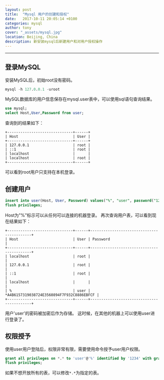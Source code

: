 ```yaml
---
layout: post
title:  "Mysql 用户的创建和授权"
date:   2017-10-11 20:05:14 +0100
categories: mysql
author: tony
cover: "_assets/mysql.jpg"
location: Beijing, China
description: 新安装mysql后新建用户和对用户授权操作
---
```

---

## 登录MySQL
安装MySQL后，初始root没有密码。


```sql
mysql -h 127.0.0.1 -uroot
```

MySQL数据库的用户信息保存在mysql.user表中，可以使用sql语句查询结果。


```sql
use mysql;
select Host,User,Password from user;
```
查询到的结果如下： 

```
+------------------------------+------+
| Host                         | User |
+------------------------------+------+
| 127.0.0.1                    | root |
| ::1                          | root |
| localhost                    |      |
| localhost                    | root |
+------------------------------+------+
```
可以看到root用户只支持在本机登录。

## 创建用户
```sql  
insert into user(Host, User, Password) values("%", "user", password("1234"));
flush privileges;
```
Host为"%"标示可以从任何可以连接的机器登录。
再次查询用户表，可以看到现在结果如下：

```
+------------------------------+------+-------------------------------------------+
| Host                         | User | Password                                  |
+------------------------------+------+-------------------------------------------+
| localhost                    | root |                                           |
| 127.0.0.1                    | root |                                           |
| ::1                          | root |                                           |
| localhost                    |      |                                           |
| %                            | user | *A4B6157319038724E3560894F7F932C8886EBFCF |
+------------------------------+------+-------------------------------------------+
```
用户'user'的密码被加密后作为存储。
这时候，在其他的机器上可以使用user进行登录了。

## 权限授予
使用user用户登陆后，权限非常有限，需要使用命令授予user用户权限。
 
```sql
grant all privileges on *.* to 'user'@'%' identified by '1234' with grant option;
flush privileges;
```
如果不想开放所有的表，可以修改`*.*`为指定的表。

